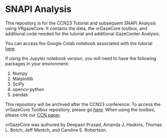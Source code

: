 # SNAPI Analysis
This repository is for the CCN23 Tutorial and subsequent SNAPI Analysis using VRgazeCore. It contains the data, the vrGazeCore toolbox, and additional code needed for the tutorial and additional GazeCenter Analysis.

You can access the Google Colab notebook associated with the tutorial [here](https://colab.research.google.com/drive/1pKCzE57WHw9_ybZ5oLv5wek48QLzcxPw?usp=sharing). 

If using the Jupyter notebook version, you will need to have the following packages in your environment:
1. Numpy
2. Matplotlib
3. SciPy
4. opencv-python
5. pandas

This repository will be archived after the CCN23 conference. To access the vrGazeCore Toolbox repository, please go [here](https://github.com/Robertson-Lab/vrGazeCore-Toolbox). When using the toolbox, please cite our [CCN paper](https://2023.ccneuro.org/view_paper.php?PaperNum=1555).

vrGazeCore was authored by Deepasri Prasad, Amanda J. Haskins, Thomas L. Botch, Jeff Mentch, and Caroline E. Robertson.
